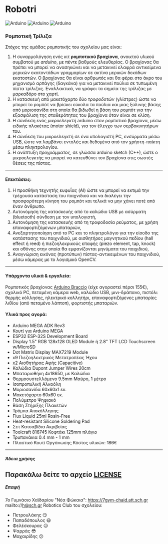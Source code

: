 # Robotri
![Arduino](https://res-1.cloudinary.com/crunchbase-production/image/upload/c_lpad,h_120,w_120,f_auto,b_white,q_auto:eco/v1397183645/50bf4fee6f1194cbd5064a4342c4ab75.png "Logo1") 
![Arduino](http://www.i2clipart.com/cliparts/1/4/8/7/clipart-open-source-harware-logo-1487.png "Logo2")
![Arduino](https://dl.myket.ir/newresizing/resize/medium/png/icon/com.starktech.cpf_arm_fcb4e631-1b58-497c-97ab-d8c80cfe7f9f_.png "Logo3")

### Ρομποτική Τρίλιζα  
Στόχος της ομάδας ρομποτικής του σχολείου μας είναι:
1. Η συναρμολόγηση ενός κιτ **ρομποτικού βραχίονα**, ανοικτού υλικού συμβατού με *arduino*, με πέντε βαθμούς ελευθερίας. Ο βραχίονας θα πρέπει να μπορεί να ανασηκώνει και να μετακινεί ελαφρά αντικείμενα μερικών εκατοντάδων γραμμαρίων σε ακτίνα μερικών δεκάδων εκατοστών. Ο βραχίονας θα είναι αρθρωτός και θα φέρει στο άκρο του μηχανισμό αρπάγης (δαγκάνα) για να μετακινεί πούλια σε τυπωμένη πίστα τρίλιζας.
Εναλλακτικά, να γράφει τα σημεία της τρίλιζας με μαρκαδόρο στο χαρτί.
2. Η κατασκευή από μακετόχαρτο δύο *τροφοδοτών* (γλίστρες) ώστε να μπορεί το ρομπότ να βρίσκει εύκολα τα πούλια και μιας ξύλινης βάσης από μοριοσανίδα στη οποία θα βιδωθεί η βάση του ρομπότ για την εξασφάλιση της σταθερότητας του βραχίονα όταν είναι σε κλίση.
3. Η σύνδεση ενός *μικροελεγκτή* arduino στον ρομποτικό βραχίονα, μέσω ειδικής πλακέτας (motor shield), για τον έλεγχο των σερβοκινητήρων του.
4. Η σύνδεση του μικροελεγκτή σε ένα υπολογιστή PC, ενσύρματα μέσω USB, ώστε να λαμβάνει εντολές και δεδομένα από τον χρήστη-παίκτη μέσω πληκτρολογίου.
5. Η ανάπτυξη *προγράμματος*, σε γλώσσα arduino sketch (C++), ώστε ο μικροελεγκτής να μπορεί να κατευθύνει τον βραχίονα στις σωστές θέσεις της πίστας.
---
#### Επεκτάσεις:
1. Η προσθήκη τεχνητής ευφυΐας (AI) ώστε να μπορεί να εκτιμά την τρέχουσα κατάσταση του παιχνιδιού και να διαλέγει την προσφορότερη κίνηση του ρομπότ και τελικά να μην χάνει ποτέ από έναν άνθρωπο.
2. Αυτονόμηση της κατασκευής από το καλώδιο USB με ασύρματη (bluetooth) σύνδεση με τον υπολογιστή,
3. Αυτονόμηση της κατασκευής από τη τροφοδοσία ρεύματος, με χρήση επαναφορτιζόμενων μπαταριών,
4. Ανεξαρτητοποίηση από το PC και το πληκτρολόγιο για την είσοδο της κατάστασης του παιχνιδιού, με αισθητήρες μαγνητικού πεδίου (hall effect ή reed) ή πιεζοηλεκρικούς επαφής (piezo element, tap, knock) και οθόνης στην οποία θα εμφανίζονται μηνύματα του παιχιδιού,
5. Αναγνώριση εικόνας (προτύπων) πίστας-αντικειμένων του παιχνιδιού, μέσω κάμερας με το λογισμικό OpenCV.
---
#### Υπάρχοντα υλικά & εργαλεία:
Ρομποτικός βραχίονας [Arduino Braccio](https://store.arduino.cc/tinkerkit-braccio) (είχε αγοραστεί πέρσι 155€),
σχολικό PC, πεταμένη κάμερα web, καλώδιο USB, μινι-δράπανο, πιστόλι θερμής κόλλησης, ηλεκτρικό κολλητήρι, επαναφορτιζόμενες μπαταρίες λιθίου (από πεταμένο λάπτοπ), φορτιστής μπαταριών.

#### Υλικά προς αγορά:
* Arduino MEGA ADK Rev3
* Κουτί για Arduino MEGA
* ESP32 ESP-32S Development Board
* Display 1.5" RGB 128x128 OLED Module ή 2.8" TFT LCD Touchscreen w/MicroSD
* Dot Matrix Display MAX7219 Module
* x9 Πιεζοηλεκτρικός Μετατροπέας Ήχου
* x2 Αισθητήρας Αφής (Capacitive)
* Καλώδια Dupont Jumper Wires 20cm
* Μπαταριοθήκη 4x18650, με Καλώδια
* Θερμοσυστελλόμενο 9.5mm Μαύρο, 1 μέτρο
* Ισοπροπυλική Αλκοόλη 
* Μοριοσανίδα 60x60x1 εκ.
* Μακετόχαρτο 60x60 εκ.
* Πολύμετρο Ψηφιακό
* Βάση Στήριξης Πλακετών
* Τρόμπα Αποκόλλησης
* Flux Liquid 25ml Rosin-Free
* Heat-resistant Silicone Soldering Pad
* Σετ Κατσαβίδια Ακριβείας
* Toolcraft 816745 Κοφτάκι 125mm πλάγιο
* Τρυπανάκια 0.4 mm - 1 mm 
* Πλαστικό Κουτί Οργάνωσης
Κόστος υλικών: 186€
---
##### Άδεια χρήσης

Παρακάλω δείτε το αρχείο [LICENSE](https://github.com/amachg/Robotri/blob/master/LICENSE)
---
##### Επαφή
7ο Γυμνάσιο Χαϊδαρίου "Νέα Φώκαια": https://7gym-chaid.att.sch.gr
mailto://h@sch.gr
Robotics Club του σχολείου:
* Πετρουλάκης :smirk:
* Παπαδόπουλος :smiley:
* Φελέσκουρας :disappointed_relieved:
* Ψαρράς :flushed:
* Μαχαιρίδης :confused:

